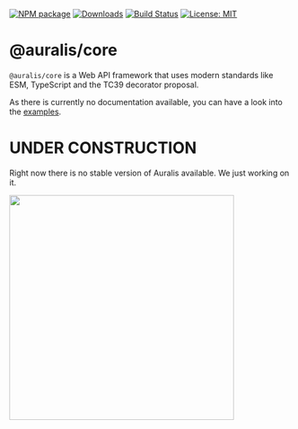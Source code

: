 [![NPM package](https://img.shields.io/npm/v/@auralis/core.svg)](https://www.npmjs.com/package/@auralis/core)
[![Downloads](https://img.shields.io/npm/dt/@auralis/core.svg)](https://www.npmjs.com/package/@auralis/core)
[![Build Status](https://github.com/auralisjs/auralis/actions/workflows/ci.yml/badge.svg?branch=main)](https://github.com/auralisjs/auralis/actions/workflows/ci.yml)
[![License: MIT](https://img.shields.io/github/license/auralisjs/auralis.svg)](https://github.com/auralisjs/auralis/blob/main/LICENSE)

# @auralis/core

`@auralis/core` is a Web API framework that uses modern standards like ESM, TypeScript and the TC39 decorator proposal.

As there is currently no documentation available, you can have a look into the [examples](https://github.com/auralisjs/auralis/tree/main/examples).

# UNDER CONSTRUCTION

Right now there is no stable version of Auralis available. We just working on it.

<img src="https://chronicle-brightspot.s3.amazonaws.com/6a/c4/00e4ab3143f7e0cf4d9fd33aa00b/constructocat2.jpg" width="400px" />
